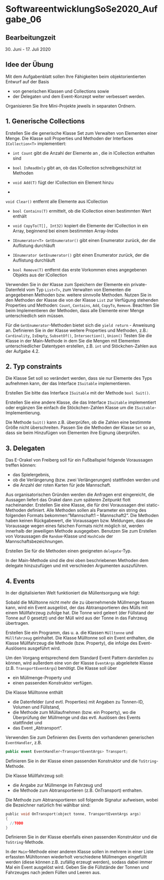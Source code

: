 # SoftwareentwicklungSoSe2020_Aufgabe_06

## Bearbeitungzeit

30. Juni - 17. Juli 2020

## Idee der Übung

Mit dem Aufgabenblatt sollen Ihre Fähigkeiten beim objektorientierten Entwurf auf der Basis 
+ von generischen Klassen und Collections sowie 
+ der Delegaten und dem Event-Konzept
weiter verbessert werden. 

Organisieren Sie Ihre Mini-Projekte jeweils in separaten Ordnern.

## 1. Generische Collections
Erstellen Sie die generische Klasse Set zum Verwalten von Elementen einer Menge.
Die Klasse soll Properties und Methoden der Interfaces `ICollection<T>` implementiert:

+ `int Count` gibt die Anzahl der Elemente an , die in ICollection<T> enthalten sind

+ `bool IsReadOnly` gibt an, ob das ICollection<T> schreibgeschützt ist
Methoden

+ `void Add(T)` fügt der ICollection<T> ein Element hinzu
+
`void Clear()` entfernt alle Elemente aus ICollection<T>

+ `bool Contains(T)` ermittelt, ob die ICollection<T> einen bestimmten Wert enthält
+ `void CopyTo(T[], Int32)`
 kopiert die Elemente der ICollection<T> in ein Array, beginnend bei einem bestimmten Array-Index
+ `IEnumerator<T> GetEnumerator()`
 gibt einen Enumerator zurück, der die Auflistung durchläuft
+ `IEnumerator GetEnumerator()` gibt einen Enumerator zurück, der die Auflistung durchläuft

+ `bool Remove(T)` entfernt das erste Vorkommen eines angegebenen Objekts aus der ICollection<T>


Verwenden Sie in der Klasse zum Speichern der Elemente ein private-Datenfeld vom Typ `List<T>`, zum Verwalten von Elementen die angegebenen Methoden bzw. weitere sinnvolle Methoden. Nutzen Sie in den Methoden der Klasse die von der Klasse `List` zur Verfügung stehenden Properties und Methoden: `Count`, `Contains`, `Add`, `CopyTo`, `Remove`. Beachten Sie beim Implementieren der Methoden, dass alle Elemente einer Menge unterschiedlich sein müssen.

Für die `GetEnumerator`-Methoden bietet sich die `yield return` - Anweisung an.
Definieren Sie in der Klasse weitere Properties und Methoden, z.B.:
`Cardinality`, `IsEmpty`, `SubsetOf()`, `Intersection()`, `Union()`
Testen Sie die Klasse in der Main-Methode in dem Sie die Mengen mit Elementen unterschiedlicher Datentypen erstellen, z.B. `int` und Stöckchen-Zahlen aus der Aufgabe 4.2.

## 2. Typ constraints
Die Klasse Set soll so verändert werden, dass sie nur Elemente des Typs aufnehmen kann, der das Interface `ISuitable` implementieren.

Erstellen Sie bitte das Interface `ISuitable` mit der Methode  `bool Suit()`.

Erstellen Sie eine andere Klasse, die das Interface `ISuitable` implementiert oder ergänzen Sie einfach die Stöckchen-Zahlen Klasse um die `ISuitable`- Implementierung.

Die Methode `Suit()` kann z.B. überprüfen, ob die Zahlen eine bestimmte Größe nicht überschreiten. Passen Sie die Methoden der Klasse `Set` so an, dass sie beim Hinzufügen von  Elementen ihre Eignung überprüfen.


## 3. Delegaten
Das E-Orakel von Freiberg soll für ein Fußballspiel folgende Voraussagen treffen können:

+	das Spielergebnis,
+ ob die Verlängerung (bzw. zwei Verlängerungen) stattfinden werden und
+ die Anzahl der roten Karten für jede Mannschaft.

Aus organisatorischen Gründen werden die Anfragen erst eingereicht, die Aussagen liefert das Orakel dann zum späteren Zeitpunkt flott nacheinander.
Erstellen Sie eine Klasse, die für drei Voraussagen drei static-Methoden definiert. Alle Methoden sollen als Parameter ein string des folgenden Formats bekommen:“Mannschaft1 – Mannschaft2“. Die Methoden haben keinen Rückgabewert, die Voraussagen bzw. Meldungen, dass die Voraussage wegen eines falschen Formats nicht möglich ist, werden innerhalb der jeweiligen Methode ausgegeben.
Benutzen Sie zum Erstellen von Voraussagen die `Random`-Klasse und `HashCode` der Mannschaftsbezeichnungen.

Erstellen Sie für die Methoden einen geeigneten `delegate`-Typ.

In der Main-Methode sind die drei oben beschriebenen Methoden dem delegate hinzuzufügen und mit verschieden Argumenten auszuführen.


## 4. Events
In der digitalisierten Welt funktioniert die Müllentsorgung wie folgt:

Sobald die Mülltonne nicht mehr die zu übernehmende Müllmenge fassen kann, wird ein Event ausgelöst, der das Abtransportieren des Mülls mit einem Müllfahrzeug zufolge hat. Die Tonne wird geleert (der Füllstand der Tonne auf 0 gesetzt) und der Müll wird aus der Tonne in das Fahrzeug übertragen.

Erstellen Sie ein Programm, das u. a. die Klassen `Mülltonne` und `Müllfahrzeug` geinhaltet. Die Klasse Mülltonne soll ein Event enthalten, die Klasse Müllfahrzeug die Methode (bzw. Property), die infolge des Event-Auslösens ausgeführt wird.

 Um den Vorgang entsprechend dem Standard Event Pattern darstellen zu können, wird außerdem eine von der Klasse `EventArgs` abgeleitete Klasse (z.B. `TransportEventArgs`) benötigt. Die Klasse soll über
 + ein Müllmenge-Property und
 + einen passenden Konstruktor verfügen.

Die Klasse Mülltonne enthält
+ die Datenfelder (und evtl. Properties) mit Angaben zu Tonnen-ID, Volumen und Füllstand,
+ die Methode zum Müllaufnehmen (bzw. ein Property), wo die Überprüfung der Müllmenge und das evtl. Auslösen des Events stattfindet und
+ das Event „Abtransport“.

Verwenden Sie zum Definieren des Events den vorhandenen generischen `EventHandler`, z.B.
```C#
public event EventHandler<TransportEventArgs> Transport;
```

Definieren Sie in der Klasse einen passenden Konstruktor und die `ToString`-Methode.

Die Klasse Müllfahrzeug soll:
+	die Angabe zur Müllmenge im Fahrzeug und
+	die Methode zum Abtransportieren (z.B. OnTransport) enthalten.

Die Methode zum Abtransportieren soll folgende Signatur aufweisen, wobei die Bezeichner natürlich frei wählbar sind:

```C
public void OnTransport(object tonne, TransportEventArgs args)
{
  //TODO
}
```

Definieren Sie in der Klasse ebenfalls einen passenden Konstruktor und die `ToString`-Methode.

In der `Main`-Methode einer anderen Klasse sollen in mehrere in einer Liste erfassten Mühltonnen wiederholt verschiedene Müllmengen eingefüllt werden (diese können z.B. zufällig erzeugt werden), sodass dabei immer Mal ein Event ausgelöst wird. Geben Sie die Füllstände der Tonnen und Fahrzeuges nach jedem Füllen und Leeren aus.
